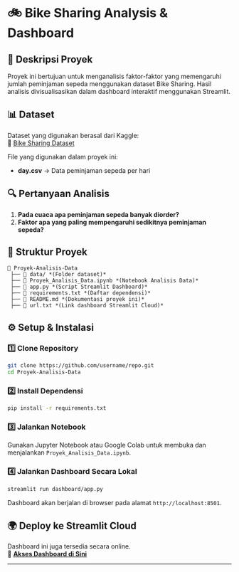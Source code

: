 # 🚲 Bike Sharing Analysis & Dashboard

## 📌 Deskripsi Proyek
Proyek ini bertujuan untuk menganalisis faktor-faktor yang memengaruhi jumlah peminjaman sepeda menggunakan dataset Bike Sharing. Hasil analisis divisualisasikan dalam dashboard interaktif menggunakan Streamlit.

## 📊 Dataset
Dataset yang digunakan berasal dari Kaggle:  
🔗 [Bike Sharing Dataset](https://www.kaggle.com/datasets/lakshmi25npathi/bike-sharing-dataset)

File yang digunakan dalam proyek ini:  
- **day.csv** → Data peminjaman sepeda per hari

## 🔍 Pertanyaan Analisis
1. **Pada cuaca apa peminjaman sepeda banyak diorder?**  
2. **Faktor apa yang paling mempengaruhi sedikitnya peminjaman sepeda?**  

## 📂 Struktur Proyek
```
📁 Proyek-Analisis-Data  
 ├── 📂 data/ *(Folder dataset)*  
 ├── 📄 Proyek_Analisis_Data.ipynb *(Notebook Analisis Data)*  
 ├── 📄 app.py *(Script Streamlit Dashboard)*  
 ├── 📄 requirements.txt *(Daftar dependensi)*  
 ├── 📄 README.md *(Dokumentasi proyek ini)*  
 ├── 📄 url.txt *(Link dashboard Streamlit Cloud)*  
```

## ⚙️ Setup & Instalasi
### 1️⃣ Clone Repository
```bash
git clone https://github.com/username/repo.git
cd Proyek-Analisis-Data
```
### 2️⃣ Install Dependensi
```bash
pip install -r requirements.txt
```
### 3️⃣ Jalankan Notebook
Gunakan Jupyter Notebook atau Google Colab untuk membuka dan menjalankan `Proyek_Analisis_Data.ipynb`.

### 4️⃣ Jalankan Dashboard Secara Lokal
```bash
streamlit run dashboard/app.py
```
Dashboard akan berjalan di browser pada alamat `http://localhost:8501`.

## 🌍 Deploy ke Streamlit Cloud
Dashboard ini juga tersedia secara online.  
🔗 **[Akses Dashboard di Sini](https://gzftusnaqvy8fju37eyjmd.streamlit.app/)**  

---
